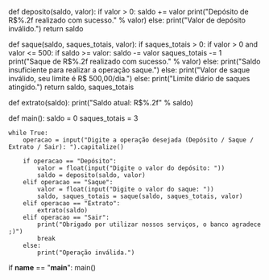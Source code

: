 def deposito(saldo, valor):
    if valor > 0:
        saldo += valor
        print("Depósito de R$%.2f realizado com sucesso." % valor)
    else:
        print("Valor de depósito inválido.")
    return saldo

def saque(saldo, saques_totais, valor):
    if saques_totais > 0:
        if valor > 0 and valor <= 500:
            if saldo >= valor:
                saldo -= valor
                saques_totais -= 1
                print("Saque de R$%.2f realizado com sucesso." % valor)
            else:
                print("Saldo insuficiente para realizar a operação saque.")
        else:
            print("Valor de saque inválido, seu limite é R$ 500,00/dia.")
    else:
        print("Limite diário de saques atingido.")
    return saldo, saques_totais

def extrato(saldo):
    print("Saldo atual: R$%.2f" % saldo)


def main():
    saldo = 0
    saques_totais = 3

    while True:
        operacao = input("Digite a operação desejada (Depósito / Saque / Extrato / Sair): ").capitalize()

        if operacao == "Depósito":
            valor = float(input("Digite o valor do depósito: "))
            saldo = deposito(saldo, valor)
        elif operacao == "Saque":
            valor = float(input("Digite o valor do saque: "))
            saldo, saques_totais = saque(saldo, saques_totais, valor)
        elif operacao == "Extrato":
            extrato(saldo)
        elif operacao == "Sair":
            print("Obrigado por utilizar nossos serviços, o banco agradece ;)")
            break
        else:
            print("Operação inválida.")

if __name__ == "__main__":
    main()
